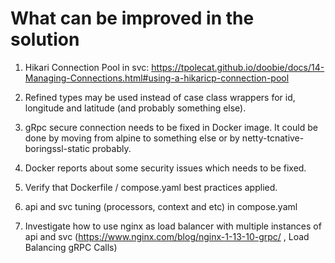 # What can be improved in the solution

1. Hikari Connection Pool in svc: https://tpolecat.github.io/doobie/docs/14-Managing-Connections.html#using-a-hikaricp-connection-pool

2. Refined types may be used instead of case class wrappers for id, longitude and latitude (and probably something else).

3. gRpc secure connection needs to be fixed in Docker image. It could be done by moving from alpine to something else or by
   netty-tcnative-boringssl-static probably.

4. Docker reports about some security issues which needs to be fixed.

5. Verify that Dockerfile / compose.yaml best practices applied. 

6. api and svc tuning (processors, context and etc) in compose.yaml

7. Investigate how to use nginx as load balancer with multiple instances of api and svc
   (https://www.nginx.com/blog/nginx-1-13-10-grpc/ , Load Balancing gRPC Calls)
